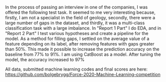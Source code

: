 In the process of passing an interview in one of the companies, I was offered the following test task. It seemed to me very interesting because, firstly, I am not a specialist in the field of geology, secondly, there were a large number of gaps in the dataset, and thirdly, it was a multi-class classification task with a large imbalance. In "Report 1 Part" I do EDA, and in "Report 2 Part" I test various hypotheses and create a pipeline for the model. As a method for filling gaps, I settled on the average value of a feature depending on its label, after removing features with gaps greater than 50%. This made it possible to increase the prediction accuracy on the baseline from 77% to 91%. I am using CatBoost as a model. After tuning the model, the accuracy increased to 97% 

All data, submitted machine learning codes and final scores are here: https://github.com/bolgebrygg/Force-2020-Machine-Learning-competition
